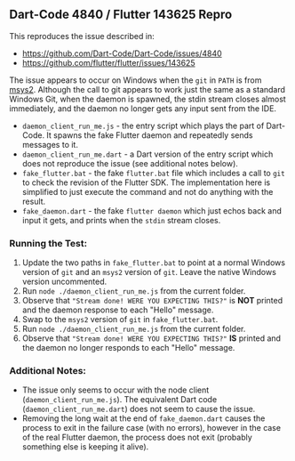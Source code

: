 ## Dart-Code 4840 / Flutter 143625 Repro

This reproduces the issue described in:

- https://github.com/Dart-Code/Dart-Code/issues/4840
- https://github.com/flutter/flutter/issues/143625

The issue appears to occur on Windows when the `git` in `PATH` is from
[msys2](https://www.msys2.org/). Although the call to git appears to work just
the same as a standard Windows Git, when the daemon is spawned, the stdin stream
closes almost immediately, and the daemon no longer gets any input sent from
the IDE.

- `daemon_client_run_me.js` - the entry script which plays the part of
  Dart-Code. It spawns the fake Flutter daemon and repeatedly sends messages to
  it.
- `daemon_client_run_me.dart` - a Dart version of the entry script which does
  not reproduce the issue (see additional notes below).
- `fake_flutter.bat` - the fake `flutter.bat` file which includes a call to
  `git` to check the revision of the Flutter SDK. The implementation here is
  simplified to just execute the command and not do anything with the result.
- `fake_daemon.dart` - the fake `flutter daemon` which just echos back and input
  it gets, and prints when the `stdin` stream closes.

### Running the Test:

1. Update the two paths in `fake_flutter.bat` to point at a normal Windows
   version of `git` and an `msys2` version of `git`. Leave the native Windows
   version uncommented.
2. Run `node ./daemon_client_run_me.js` from the current folder.
3. Observe that `"Stream done! WERE YOU EXPECTING THIS?"` is **NOT** printed and
   the daemon response to each "Hello" message.
4. Swap to the `msys2` version of `git` in `fake_flutter.bat`.
5. Run `node ./daemon_client_run_me.js` from the current folder.
6. Observe that `"Stream done! WERE YOU EXPECTING THIS?"` **IS** printed and the
   daemon no longer responds to each "Hello" message.

### Additional Notes:

- The issue only seems to occur with the node client
  (`daemon_client_run_me.js`). The equivalent Dart code
  (`daemon_client_run_me.dart`) does not seem to cause the issue.
- Removing the long wait at the end of `fake_daemon.dart` causes the process to
  exit in the failure case (with no errors), however in the case of the real
  Flutter daemon, the process does not exit (probably something else is keeping
  it alive).
